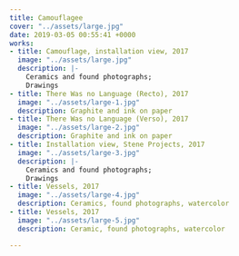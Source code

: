 ```yaml
---
title: Camouflagee
cover: "../assets/large.jpg"
date: 2019-03-05 00:55:41 +0000
works:
- title: Camouflage, installation view, 2017
  image: "../assets/large.jpg"
  description: |-
    Ceramics and found photographs;
    Drawings
- title: There Was no Language (Recto), 2017
  image: "../assets/large-1.jpg"
  description: Graphite and ink on paper
- title: There Was no Language (Verso), 2017
  image: "../assets/large-2.jpg"
  description: Graphite and ink on paper
- title: Installation view, Stene Projects, 2017
  image: "../assets/large-3.jpg"
  description: |-
    Ceramics and found photographs;
    Drawings
- title: Vessels, 2017
  image: "../assets/large-4.jpg"
  description: Ceramics, found photographs, watercolor
- title: Vessels, 2017
  image: "../assets/large-5.jpg"
  description: Ceramic, found photographs, watercolor

---
```

